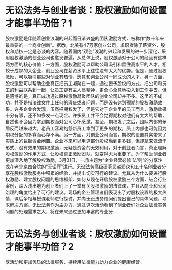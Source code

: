 # 无讼法务与创业者谈：股权激励如何设置才能事半功倍？1

股权激励是伴随着创业浪潮的兴起而日渐兴盛的团队激励方式，被称作“数十年来最重要的一个商业创新”。据悉，北美有47万家创业公司，求职者除了薪资外，股权和期权一定是必谈的内容。随着国内“双创”浪潮的兴起和发展的进一步深化，采用股权激励的创业公司也愈发普遍。从总体上说，股权激励对于公司的经营有这样两方面的核心价值：一方面，股权激励可以帮助公司吸引和留住高水平的人才。相较于成熟的大企业，创业公司在薪资水平上往往没有太大的优势。但是，通过股权激励，可以吸引那些对创业有热情，愿意和创业公司一同成长的人才。另一方面，股权激励可以帮助企业真正把员工凝聚在一起，通过授予股权的方式，把公司和员工的利益联系到一起，让员工更有主人翁精神，更全心全意地投入到工作中去。但是遗憾的是，真正成功通过股权激励凝聚团队的创业公司却并不多。这里的不成功，并不是指法律文件上任何的瑕疵或者问题，而是没有达到预期的股权激励效果。许多企业会发现，虽然把期权发了，但是它对于企业里的员工而言，激励效果十分有限，还不如多发一点现金。许多员工并不会觉得期权对他们有太大的帮助，自然也不会因为拿到期权而对公司心怀感激。甚至，期权发了之后，团队内部的矛盾反而越来越大。老员工容易抱怨新员工拿到了更多的期权，员工内部也可能因为期权分配的多寡而心存不满。另一方面，对创业公司而言，期权的设置其实带来了实质上的巨额资金闲置。企业本来可以用这部分股权融到更多钱，但却拿来做流于形式、没有效果的期权激励，无疑是资金的无效利用。对于创业者而言，真正理解股权激励的作用方式，让股权真正激励团队，就变得尤为重要了。为了帮助创业者更加深入地了解股权激励，3月31日，一场主题为“企业经营必修‘法’则”的分享沙龙在老北京四合院的“无讼厅”进行。无讼法务高级研究员赵润众和五十名创业者分享在股权激励服务中积累的经验，并提出切实可行的建议。尤其从为什么要进行股权激励、建立股权问题的思维框架、如何从现在开启股权激励三个方面，结合行业案例，深入浅出地为创业者们上了一堂有关股权激励的法律课，并且从商业和公司治理的角度给出了可行的建议。现场的企业管理者们表现出了对股权设置的极大热情，课后争相与授课老师进行探讨，并向无讼法务顾问们提出自己的具体问题，寻求解决方案。无讼法务作为主办方，通过这次活动看到了创业者们对企业法律实务问题的处理需求之大，将在未来通过更加丰富的专业分

# 无讼法务与创业者谈：股权激励如何设置才能事半功倍？2

享活动和更加优质的法律服务，持续用法律能力助力企业的健康经营。

